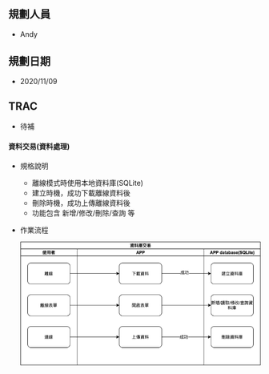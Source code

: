 ## <div id="user">規劃人員</div>
  * Andy

## <div id="updatedate">規劃日期</div>
  * 2020/11/09

## <div id="trac">TRAC</div>
  * 待補

#### <div id="offline_mode_database">資料交易<path>(資料處理)</path></div>
* 規格說明
    * 離線模式時使用本地資料庫(SQLite)
    * 建立時機，成功下載離線資料後
    * 刪除時機，成功上傳離線資料後
    * 功能包含 新增/修改/刪除/查詢 等
* 作業流程

  ![Offline Mode Database](./image/workflow_database.png)

